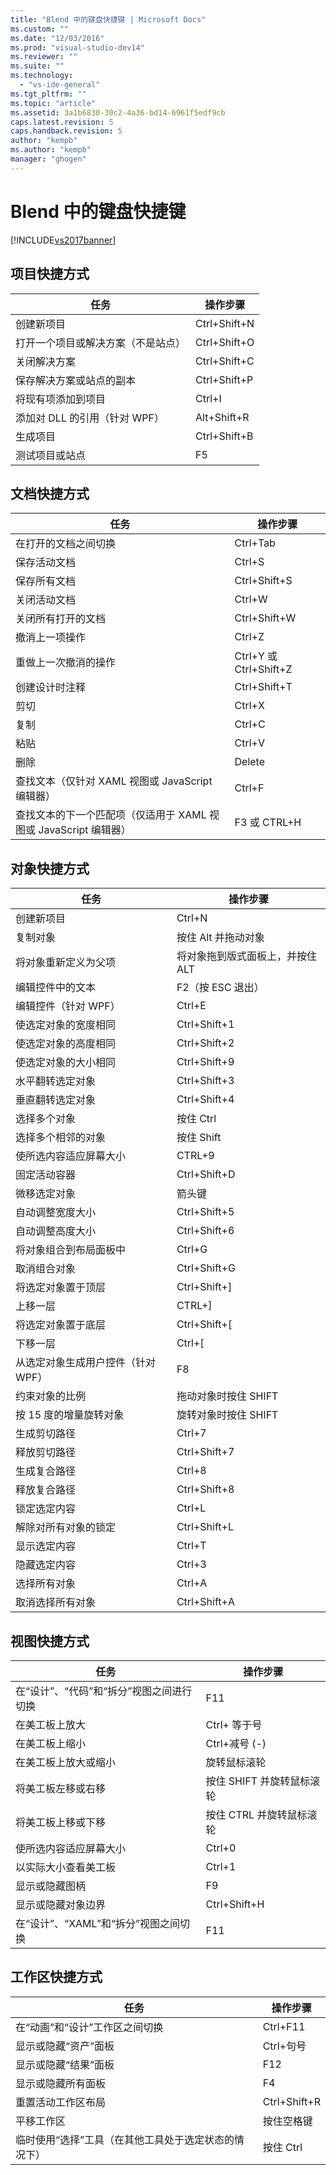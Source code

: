 ```yaml
---
title: "Blend 中的键盘快捷键 | Microsoft Docs"
ms.custom: ""
ms.date: "12/03/2016"
ms.prod: "visual-studio-dev14"
ms.reviewer: ""
ms.suite: ""
ms.technology: 
  - "vs-ide-general"
ms.tgt_pltfrm: ""
ms.topic: "article"
ms.assetid: 3a1b6830-30c2-4a36-bd14-6961f5edf9cb
caps.latest.revision: 5
caps.handback.revision: 5
author: "kempb"
ms.author: "kempb"
manager: "ghogen"
---
```

# Blend 中的键盘快捷键
[!INCLUDE[vs2017banner](../code-quality/includes/vs2017banner.md)]

## 项目快捷方式  
  
|任务|操作步骤|  
|--------|----------|  
|创建新项目|Ctrl\+Shift\+N|  
|打开一个项目或解决方案（不是站点）|Ctrl\+Shift\+O|  
|关闭解决方案|Ctrl\+Shift\+C|  
|保存解决方案或站点的副本|Ctrl\+Shift\+P|  
|将现有项添加到项目|Ctrl\+I|  
|添加对 DLL 的引用（针对 WPF）|Alt\+Shift\+R|  
|生成项目|Ctrl\+Shift\+B|  
|测试项目或站点|F5|  
  
## 文档快捷方式  
  
|任务|操作步骤|  
|--------|----------|  
|在打开的文档之间切换|Ctrl\+Tab|  
|保存活动文档|Ctrl\+S|  
|保存所有文档|Ctrl\+Shift\+S|  
|关闭活动文档|Ctrl\+W|  
|关闭所有打开的文档|Ctrl\+Shift\+W|  
|撤消上一项操作|Ctrl\+Z|  
|重做上一次撤消的操作|Ctrl\+Y 或 Ctrl\+Shift\+Z|  
|创建设计时注释|Ctrl\+Shift\+T|  
|剪切|Ctrl\+X|  
|复制|Ctrl\+C|  
|粘贴|Ctrl\+V|  
|删除|Delete|  
|查找文本（仅针对 XAML 视图或 JavaScript 编辑器）|Ctrl\+F|  
|查找文本的下一个匹配项（仅适用于 XAML 视图或 JavaScript 编辑器）|F3 或 CTRL\+H|  
  
## 对象快捷方式  
  
|任务|操作步骤|  
|--------|----------|  
|创建新项目|Ctrl\+N|  
|复制对象|按住 Alt 并拖动对象|  
|将对象重新定义为父项|将对象拖到版式面板上，并按住 ALT|  
|编辑控件中的文本|F2（按 ESC 退出）|  
|编辑控件（针对 WPF）|Ctrl\+E|  
|使选定对象的宽度相同|Ctrl\+Shift\+1|  
|使选定对象的高度相同|Ctrl\+Shift\+2|  
|使选定对象的大小相同|Ctrl\+Shift\+9|  
|水平翻转选定对象|Ctrl\+Shift\+3|  
|垂直翻转选定对象|Ctrl\+Shift\+4|  
|选择多个对象|按住 Ctrl|  
|选择多个相邻的对象|按住 Shift|  
|使所选内容适应屏幕大小|CTRL\+9|  
|固定活动容器|Ctrl\+Shift\+D|  
|微移选定对象|箭头键|  
|自动调整宽度大小|Ctrl\+Shift\+5|  
|自动调整高度大小|Ctrl\+Shift\+6|  
|将对象组合到布局面板中|Ctrl\+G|  
|取消组合对象|Ctrl\+Shift\+G|  
|将选定对象置于顶层|Ctrl\+Shift\+\]|  
|上移一层|CTRL\+\]|  
|将选定对象置于底层|Ctrl\+Shift\+\[|  
|下移一层|Ctrl\+\[|  
|从选定对象生成用户控件（针对 WPF）|F8|  
|约束对象的比例|拖动对象时按住 SHIFT|  
|按 15 度的增量旋转对象|旋转对象时按住 SHIFT|  
|生成剪切路径|Ctrl\+7|  
|释放剪切路径|Ctrl\+Shift\+7|  
|生成复合路径|Ctrl\+8|  
|释放复合路径|Ctrl\+Shift\+8|  
|锁定选定内容|Ctrl\+L|  
|解除对所有对象的锁定|Ctrl\+Shift\+L|  
|显示选定内容|Ctrl\+T|  
|隐藏选定内容|Ctrl\+3|  
|选择所有对象|Ctrl\+A|  
|取消选择所有对象|Ctrl\+Shift\+A|  
  
## 视图快捷方式  
  
|任务|操作步骤|  
|--------|----------|  
|在“设计”、“代码”和“拆分”视图之间进行切换|F11|  
|在美工板上放大|Ctrl\+ 等于号|  
|在美工板上缩小|Ctrl\+减号 \(\-\)|  
|在美工板上放大或缩小|旋转鼠标滚轮|  
|将美工板左移或右移|按住 SHIFT 并旋转鼠标滚轮|  
|将美工板上移或下移|按住 CTRL 并旋转鼠标滚轮|  
|使所选内容适应屏幕大小|Ctrl\+0|  
|以实际大小查看美工板|Ctrl\+1|  
|显示或隐藏图柄|F9|  
|显示或隐藏对象边界|Ctrl\+Shift\+H|  
|在“设计”、“XAML”和“拆分”视图之间切换|F11|  
  
## 工作区快捷方式  
  
|任务|操作步骤|  
|--------|----------|  
|在“动画”和“设计”工作区之间切换|Ctrl\+F11|  
|显示或隐藏“资产”面板|Ctrl\+句号|  
|显示或隐藏“结果”面板|F12|  
|显示或隐藏所有面板|F4|  
|重置活动工作区布局|Ctrl\+Shift\+R|  
|平移工作区|按住空格键|  
|临时使用“选择”工具（在其他工具处于选定状态的情况下）|按住 Ctrl|